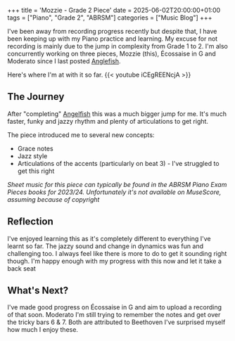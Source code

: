 +++
title = 'Mozzie - Grade 2 Piece'
date = 2025-06-02T20:00:00+01:00
tags = ["Piano", "Grade 2", "ABRSM"]
categories = ["Music Blog"]
+++

I've been away from recording progress recently but despite that, I have been keeping up with my Piano practice and learning. My excuse for not recording is mainly due to the jump in complexity from Grade 1 to 2. I'm also concurrently working on three pieces, Mozzie (this), Écossaise in G and Moderato since I last posted [Anglefish](/posts/music/angelfish-anne-crosby-gaudet).

Here's where I'm at with it so far.
{{< youtube iCEgREENcjA >}}

## The Journey
After "completing" [Angelfish](/posts/music/angelfish-anne-crosby-gaudet) this was a much bigger jump for me. It's much faster, funky and jazzy rhythm and plenty of articulations to get right. 

The piece introduced me to several new concepts:
- Grace notes
- Jazz style
- Articulations of the accents (particularly on beat 3) - I've struggled to get this right

*Sheet music for this piece can typically be found in the ABRSM Piano Exam Pieces books for 2023/24. Unfortunately it's not available on MuseScore, assuming because of copyright*

## Reflection
I've enjoyed learning this as it's completely different to everything I've learnt so far. The jazzy sound and change in dynamics was fun and challenging too. 
I always feel like there is more to do to get it sounding right though. I'm happy enough with my progress with this now and let it take a back seat 

## What's Next?

I've made good progress on Écossaise in G and aim to upload a recording of that soon. Moderato I'm still trying to remember the notes and get over the tricky bars 6 & 7. Both are attributed to Beethoven I've surprised myself how much I enjoy these.
